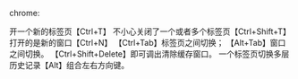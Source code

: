 chrome:

开一个新的标签页【Ctrl+T】
不小心关闭了一个或者多个标签页【Ctrl+Shift+T】
打开的是新的窗口【Ctrl+N】
【Ctrl+Tab】标签页之间切换；
【Alt+Tab】窗口之间切换。
【Ctrl+Shift+Delete】即可调出清除缓存窗口。
一个标签页切换多层历史记录【Alt】组合左右方向键。

